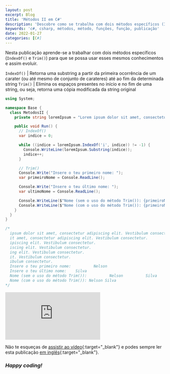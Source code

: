```yaml
---
layout: post
excerpt: Blog
title: 'Métodos II em C#'
description: 'Descobre como se trabalha com dois métodos específicos (IndexOf() e Trim()) na linguagem de programação C#. Obtém respostas às tuas dúvidas com a teoria e os exemplos apresentados.'
keywords: 'c#, csharp, métodos, método, funções, função, publicação'
date: 2022-01-27
categories: [C#]
---
```


Nesta publicação aprende-se a trabalhar com dois métodos específicos (`IndexOf()` e `Trim()`) para que se possa usar esses mesmos conhecimentos e assim evoluir.

`IndexOf()` | Retorna uma substring a partir da primeira ocorrência de um carater (ou até mesmo de conjunto de carateres) até ao fim da determinada string
`Trim()` | Elimina os espaços presentes no início e no fim de uma string, ou seja, retorna uma cópia modificada da string original

```csharp
using System;

namespace Base {
  class MetodosII {
    private string loremIpsum = "Lorem ipsum dolor sit amet, consectetur adipiscing elit. Vestibulum consectetur.";

    public void Run() {
      // IndexOf()
      var indice = 0;

      while ((indice = loremIpsum.IndexOf('i', indice)) != -1) {
        Console.WriteLine(loremIpsum.Substring(indice));
        indice++;
      }

      // Trim()
      Console.Write("Insere o teu primeiro nome: ");
      var primeiroNome = Console.ReadLine();

      Console.Write("Insere o teu último nome: ");
      var ultimoNome = Console.ReadLine();

      Console.WriteLine($"Nome (sem o uso do método Trim()): {primeiroNome} {ultimoNome}");
      Console.WriteLine($"Nome (com o uso do método Trim()): {primeiroNome.Trim()} {ultimoNome.Trim()}");
    }
  }
}

/*
  ipsum dolor sit amet, consectetur adipiscing elit. Vestibulum consectetur.
  it amet, consectetur adipiscing elit. Vestibulum consectetur.
  ipiscing elit. Vestibulum consectetur.
  iscing elit. Vestibulum consectetur.
  ing elit. Vestibulum consectetur.
  it. Vestibulum consectetur.
  ibulum consectetur.
  Insere o teu primeiro nome:          Nelson
  Insere o teu último nome:    Silva
  Nome (sem o uso do método Trim()):          Nelson          Silva
  Nome (com o uso do método Trim()): Nelson Silva
*/
```

<div class="video-container">
  <iframe src="https://www.youtube.com/embed/r9h6UzvoRCE" frameborder="0" allowfullscreen></iframe>
</div>

Não te esqueças de [assistir ao vídeo](https://youtu.be/r9h6UzvoRCE){:target="\_blank"} e podes sempre ler esta publicação [em inglês](https://nelsonsilvadev.com/blog/20220127/methods-ii-in-csharp/){:target="\_blank"}.

### _Happy coding!_
